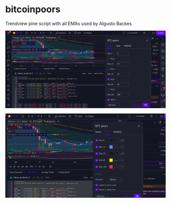 # bitcoinpoors
Trendview pine script with all EMAs used by Algusto Backes

![properties](https://github.com/masterzion/bitcoinpoors/blob/main/screenshot.png?raw=true)

![lines config](https://github.com/masterzion/bitcoinpoors/blob/main/Screenshot%20from%202022-07-11%2013-04-28.png?raw=true)


